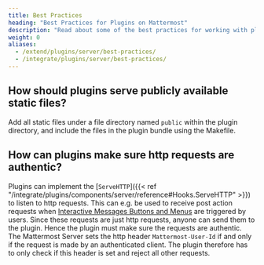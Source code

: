 ```yaml
---
title: Best Practices
heading: "Best Practices for Plugins on Mattermost"
description: "Read about some of the best practices for working with plugins in Mattermost."
weight: 0
aliases:
  - /extend/plugins/server/best-practices/
  - /integrate/plugins/server/best-practices/
---
```


## How should plugins serve publicly available static files?

Add all static files under a file directory named `public` within the plugin directory, and include the files in the plugin bundle using the Makefile.

## How can plugins make sure http requests are authentic?

Plugins can implement the [`ServeHTTP`]({{< ref "/integrate/plugins/components/server/reference#Hooks.ServeHTTP" >}}) to listen to http requests. This can e.g. be used to receive post action requests when [Interactive Messages Buttons and Menus](https://docs.mattermost.com/developer/interactive-messages.html) are triggered by users. Since these requests are just http requests, anyone can send them to the plugin. Hence the plugin must make sure the requests are authentic. The Mattermost Server sets the http header `Mattermost-User-Id` if and only if the request is made by an authenticated client. The plugin therefore has to only check if this header is set and reject all other requests.
